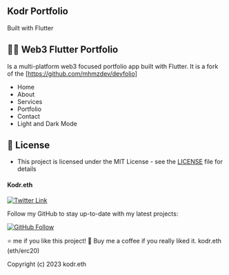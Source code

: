 ## Kodr Portfolio

Built with Flutter
<br>

<div align="center">

</div>

## 🧑‍💻 Web3 Flutter Portfolio
Is a multi-platform web3 focused portfolio app built with Flutter. It is a fork of the [https://github.com/mhmzdev/devfolio]
- Home
- About
- Services
- Portfolio
- Contact
- Light and Dark Mode


## 🔑 License
- This project is licensed under the MIT License - see the [LICENSE](LICENSE.md) file for details

#### Kodr.eth
[![Twitter Link](https://img.shields.io/badge/Connect-Brad-blue.svg?logo=twitter&longCache=true&style=social&label=Connect
)](https://www.twitter.com/kodr_eth)

Follow my GitHub to stay up-to-date with my latest projects:

[![GitHub Follow](https://img.shields.io/badge/Connect-Brad-blue.svg?logo=Github&longCache=true&style=social&label=Follow)](https://github.com/BradMyrick)

⭐ me if you like this project!
🧋 Buy me a coffee if you really liked it. kodr.eth (eth/erc20)


Copyright (c) 2023 kodr.eth
